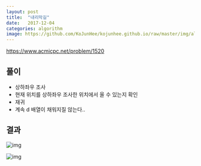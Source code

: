 ```yaml
---
layout: post
title:  "내리막길"
date:   2017-12-04
categories: algorithm
image: https://github.com/KoJunHee/kojunhee.github.io/raw/master/img/algorithm.png
---
```


<https://www.acmicpc.net/problem/1520>

## 풀이

- 상하좌우 조사
- 현재 위치를 상하좌우 조사한 위치에서 올 수 있는지 확인
- 재귀
- 계속 d	 배열이 채워지질 않는다..

## 결과

![img](https://github.com/KoJunHee/kojunhee.github.io/raw/master/img/57.png)

![img](https://github.com/KoJunHee/kojunhee.github.io/raw/master/img/58.png)


